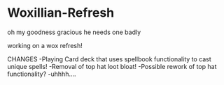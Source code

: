 # Woxillian-Refresh
oh my goodness gracious he needs one badly

working on a wox refresh!

CHANGES
-Playing Card deck that uses spellbook functionality to cast unique spells!
-Removal of top hat loot bloat!
-Possible rework of top hat functionality?
-uhhhh....
